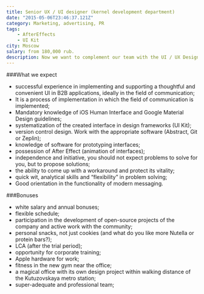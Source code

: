 ```yaml
---
title: Senior UX / UI designer (kernel development department)
date: "2015-05-06T23:46:37.121Z"
category: Marketing, advertising, PR
tags:
    - AfterEffects
    - UI Kit
city: Moscow
salary: from 180,000 rub.
description: Now we want to complement our team with the UI / UX Designer, who will work with us to create the best corporate messenger.
---
```


###What we expect
- successful experience in implementing and supporting a thoughtful and convenient UI in B2B applications, ideally in the field of communication;
- It is a process of implementation in which the field of communication is implemented;
- Mandatory knowledge of iOS Human Interface and Google Material Design guidelines;
- systematization of the created interface in design frameworks (UI Kit);
- version control design. Work with the appropriate software (Abstract, Git or Zeplin);
- knowledge of software for prototyping interfaces;
- possession of After Effect (animation of interfaces);
- independence and initiative, you should not expect problems to solve for you, but to propose solutions;
- the ability to come up with a workaround and protect its vitality;
- quick wit, analytical skills and “flexibility” in problem solving;
- Good orientation in the functionality of modern messaging.

###Bonuses
- white salary and annual bonuses;
- flexible schedule;
- participation in the development of open-source projects of the company and active work with the community;
- personal snacks, not just cookies (and what do you like more Nutella or protein bars?);
- LCA (after the trial period);
- opportunity for corporate training;
- Apple hardware for work;
- fitness in the new gym near the office;
- a magical office with its own design project within walking distance of the Kutuzovskaya metro station;
- super-adequate and professional team;

